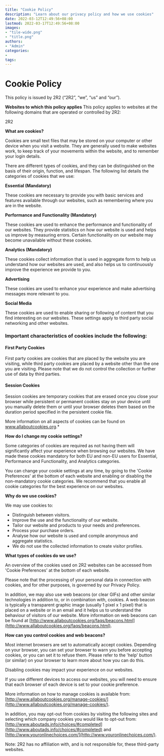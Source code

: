 ```yaml
---
title: "Cookie Policy"
description: "Learn about our privacy policy and how we use cookies"
date: 2022-03-12T12:49:56+08:00
lastmod: 2022-03-17T12:49:56+08:00
images:
- "tile-wide.png"
- "title.png"
authors:
- "Admin"
categories:
- 
tags:
---
```


# Cookie Policy

This policy is issued by 2R2 (“2R2”, “we”, “us” and “our”).

 
**Websites to which this policy applies**
This policy applies to websites at the following domains that are operated or controlled by 2R2:

2R2

**What are cookies?**

Cookies are small text files that may be stored on your computer or other device when you visit a website. They are generally used to make websites work, to keep track of your movements within the website, and to remember your login details.

There are different types of cookies, and they can be distinguished on the basis of their origin, function, and lifespan. The following list details the categories of cookies that we use:

**Essential (Mandatory)**

These cookies are necessary to provide you with basic services and features available through our websites, such as remembering where you are in the website.

**Performance and Functionality (Mandatory)**

These cookies are used to enhance the performance and functionality of our websites. They provide statistics on how our website is used and helps us improve by measuring errors. Certain functionality on our website may become unavailable without these cookies.

**Analytics (Mandatory)**

These cookies collect information that is used in aggregate form to help us understand how our websites are used, and also helps us to continuously improve the experience we provide to you.

**Advertising**

These cookies are used to enhance your experience and make advertising messages more relevant to you.

**Social Media**

These cookies are used to enable sharing or following of content that you find interesting on our websites. These settings apply to third party social networking and other websites.

### Important characteristics of cookies include the following:

#### First Party Cookies

First party cookies are cookies that are placed by the website you are visiting, while third party cookies are placed by a website other than the one you are visiting. Please note that we do not control the collection or further use of data by third parties.

#### Session Cookies

Session cookies are temporary cookies that are erased once you close your browser while persistent or permanent cookies stay on your device until you manually delete them or until your browser deletes them based on the duration period specified in the persistent cookie file.

More information on all aspects of cookies can be found on www.allaboutcookies.org.*

 
**How do I change my cookie settings?**

Some categories of cookies are required as not having them will significantly affect your experience when browsing our websites. We have made these cookies mandatory for both EU and non-EU users for Essential, Performance and Functionality, and Analytics categories.

You can change your cookie settings at any time, by going to the 'Cookie Preferences' at the bottom of each website and enabling or disabling the non-mandatory cookie categories. We recommend that you enable all cookie categories for the best experience on our websites.

 
**Why do we use cookies?**

We may use cookies to:

- Distinguish between visitors.
- Improve the use and the functionality of our website.
- Tailor our website and products to your needs and preferences.
- Process your purchase orders.
- Analyse how our website is used and compile anonymous and aggregate statistics.
- We do not use the collected information to create visitor profiles.

 
**What types of cookies do we use?**

An overview of the cookies used on 2R2 websites can be accessed from 'Cookie Preferences' at the bottom of each website.

Please note that the processing of your personal data in connection with cookies, and for other purposes, is governed by our Privacy Policy.

In addition, we may also use web beacons (or clear GIFs) and other similar technologies in addition to, or in combination with, cookies. A web beacon is typically a transparent graphic image (usually 1 pixel x 1 pixel) that is placed on a website or in an email and it helps us to understand the behaviour of visitors of our website. More information on web beacons can be found at [http://www.allaboutcookies.org/faqs/beacons.html](http://www.allaboutcookies.org/faqs/beacons.html).

 
**How can you control cookies and web beacons?**

Most internet browsers are set to automatically accept cookies. Depending on your browser, you can set your browser to warn you before accepting cookies, or you can set it to refuse them. Please refer to the 'help' button (or similar) on your browser to learn more about how you can do this.

Disabling cookies may impact your experience on our websites.

If you use different devices to access our websites, you will need to ensure that each browser of each device is set to your cookie preference.

More information on how to manage cookies is available from: [http://www.allaboutcookies.org/manage-cookies/](http://www.allaboutcookies.org/manage-cookies/).

In addition, you may opt-out from cookies by visiting the following sites and selecting which company cookies you would like to opt-out from: [http://www.aboutads.info/choices/#completed](http://www.aboutads.info/choices/#completed) and [http://www.youronlinechoices.com/](http://www.youronlinechoices.com/).

Note: 2R2 has no affiliation with, and is not responsible for, these third-party websites.
